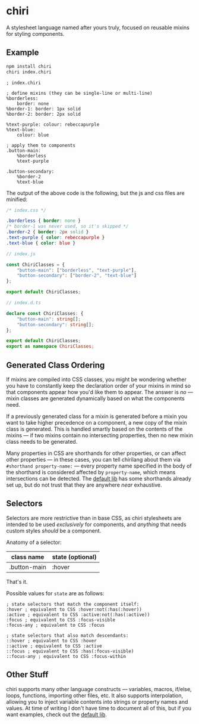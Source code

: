 # chiri
A stylesheet language named after yours truly, focused on reusable mixins for styling components.

## Example

```sh
npm install chiri
chiri index.chiri
```

```chiri
; index.chiri

; define mixins (they can be single-line or multi-line)
%borderless:
	border: none
%border-1: border: 1px solid
%border-2: border: 2px solid

%text-purple: colour: rebeccapurple
%text-blue:
	colour: blue

; apply them to components
.button-main:
	%borderless
	%text-purple
	
.button-secondary:
	%border-2
	%text-blue
```

The output of the above code is the following, but the js and css files are minified:

```css
/* index.css */

.borderless { border: none }
/* border-1 was never used, so it's skipped */
.border-2 { border: 2px solid }
.text-purple { color: rebeccapurple }
.text-blue { color: blue }
```

```js
// index.js

const ChiriClasses = {
    "button-main": ["borderless", "text-purple"],
    "button-secondary": ["border-2", "text-blue"]
};

export default ChiriClasses;
```

```ts
// index.d.ts

declare const ChiriClasses: {
	"button-main": string[];
	"button-secondary": string[];
};

export default ChiriClasses;
export as namespace ChiriClasses;
```

## Generated Class Ordering
If mixins are compiled into CSS classes, you might be wondering whether you have to constantly keep the declaration order of your mixins in mind so that components appear how you'd like them to appear. The answer is *no* — mixin classes are generated dynamically based on what the components need. 

If a previously generated class for a mixin is generated before a mixin you want to take higher precedence on a component, a new copy of the mixin class is generated. This is handled smartly based on the contents of the mixins — if two mixins contain no intersecting properties, then no new mixin class needs to be generated.

Many properties in CSS are shorthands for other properties, or can affect other properties — in these cases, you can tell chirilang about them via `#shorthand property-name:` — every property name specified in the body of the shorthand is considered affected by `property-name`, which means intersections can be detected. The [default lib](https://github.com/fluff4me/chiri/tree/main/lib/shorthand/) has some shorthands already set up, but do not trust that they are anywhere *near* exhaustive.

## Selectors
Selectors are more restrictive than in base CSS, as chiri stylesheets are intended to be used *exclusively* for components, and *anything* that needs custom styles *should* be a component.

Anatomy of a selector:

class name|state (optional)
-|-
.button-main|:hover

That's it.

Possible values for `state` are as follows:
```
; state selectors that match the component itself:
:hover ; equivalent to CSS :hover:not(:has(:hover))
:active ; equivalent to CSS :active:not(:has(:active))
:focus ; equivalent to CSS :focus-visible
:focus-any ; equivalent to CSS :focus

; state selectors that also match descendants:
::hover ; equivalent to CSS :hover
::active ; equivalent to CSS :active
::focus ; equivalent to CSS :has(:focus-visible)
::focus-any ; equivalent to CSS :focus-within
```

<!-- Maybe later:
## Pseudo-elements
Pseudo-elements are possible, but they cannot be part of a selector.

```chiri
%arrow-right:
	@before:
		border: 5px solid transparent
		border-left-colour: currentcolour
```
-->

## Other Stuff
chiri supports many other language constructs — variables, macros, if/else, loops, functions, importing other files, etc. It also supports interpolation, allowing you to inject variable contents into strings or property names and values. At time of writing I don't have time to document all of this, but if you want examples, check out the [default lib](https://github.com/fluff4me/chiri/tree/main/lib/).
